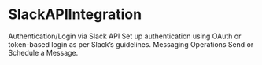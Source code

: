 # SlackAPIIntegration
Authentication/Login via Slack API Set up authentication using OAuth or token-based login as per Slack’s guidelines. Messaging Operations  Send or Schedule a Message.
